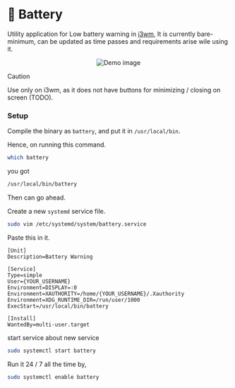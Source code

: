 # 🪫 Battery

Utility application for Low battery warning in [i3wm](https://i3wm.org/), It is currently bare-minimum, can be updated 
as time passes and requirements arise wile using it. 

<div align="center">
    <image src="https://i.imgur.com/UZo0fxi.png" alt="Demo image" />
</div>

> [!CAUTION]
> Use only on i3wm, as it does not have buttons for minimizing / closing on screen (TODO).

### Setup

Compile the binary as `battery`, and put it in `/usr/local/bin`.

Hence, on running this command.

```bash
which battery
```

you got 

```bash
/usr/local/bin/battery
```

Then can go ahead.

Create a new `systemd` service file.

```bash
sudo vim /etc/systemd/system/battery.service
```

Paste this in it.

```service
[Unit]
Description=Battery Warning

[Service]
Type=simple
User={YOUR_USERNAME}
Environment=DISPLAY=:0
Environment=XAUTHORITY=/home/{YOUR_USERNAME}/.Xauthority
Environment=XDG_RUNTIME_DIR=/run/user/1000
ExecStart=/usr/local/bin/battery

[Install]
WantedBy=multi-user.target
```

start service about new service

```bash
sudo systemctl start battery
```

Run it 24 / 7 all the time by,

```bash
sudo systemctl enable battery
```
